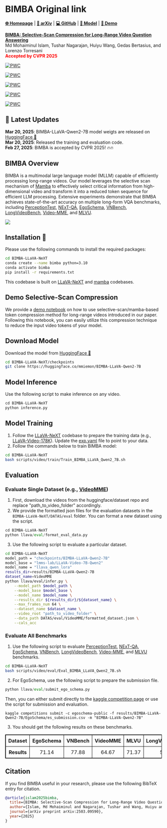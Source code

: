 # BIMBA Original link

[**🌐 Homepage**](https://sites.google.com/view/bimba-mllm) | [**📖 arXiv**](https://arxiv.org/abs/2503.09590) | [**💻 GitHub**](https://github.com/md-mohaiminul/BIMBA) | [**🤗 Model**](https://huggingface.co/mmiemon/BIMBA-LLaVA-Qwen2-7B) | [**🌟 Demo**](BIMBA-LLaVA-NeXT/demo_selective_scan_compression.ipynb)

[**BIMBA: Selective-Scan Compression for Long-Range Video Question Answering**](https://arxiv.org/abs/2503.09590)\
Md Mohaiminul Islam, Tushar Nagarajan, Huiyu Wang, Gedas Bertasius, and Lorenzo Torresani\
<span style="color:red">**Accepted by CVPR 2025**</span>

[![PWC](https://img.shields.io/endpoint.svg?url=https://paperswithcode.com/badge/bimba-selective-scan-compression-for-long/zero-shot-video-question-answer-on-egoschema-1)](https://paperswithcode.com/sota/zero-shot-video-question-answer-on-egoschema-1?p=bimba-selective-scan-compression-for-long)

[![PWC](https://img.shields.io/endpoint.svg?url=https://paperswithcode.com/badge/bimba-selective-scan-compression-for-long/zero-shot-video-question-answer-on-vnbench)](https://paperswithcode.com/sota/zero-shot-video-question-answer-on-vnbench?p=bimba-selective-scan-compression-for-long)

[![PWC](https://img.shields.io/endpoint.svg?url=https://paperswithcode.com/badge/bimba-selective-scan-compression-for-long/video-question-answering-on-perception-test)](https://paperswithcode.com/sota/video-question-answering-on-perception-test?p=bimba-selective-scan-compression-for-long)

[![PWC](https://img.shields.io/endpoint.svg?url=https://paperswithcode.com/badge/bimba-selective-scan-compression-for-long/video-question-answering-on-next-qa)](https://paperswithcode.com/sota/video-question-answering-on-next-qa?p=bimba-selective-scan-compression-for-long)

[![PWC](https://img.shields.io/endpoint.svg?url=https://paperswithcode.com/badge/bimba-selective-scan-compression-for-long/zero-shot-video-question-answer-on-video-mme-1)](https://paperswithcode.com/sota/zero-shot-video-question-answer-on-video-mme-1?p=bimba-selective-scan-compression-for-long)

## 📢 Latest Updates

**Mar 20, 2025**: BIMBA-LLaVA-Qwen2-7B model weigts are released on [HuggingFace 🤗](https://huggingface.co/mmiemon/BIMBA-LLaVA-Qwen2-7B) \
**Mar 20, 2025**: Released the training and evaluation code.\
**Feb 27, 2025**: BIMBA is accepted by CVPR 2025! 🔥🔥


## BIMBA Overview

BIMBA is a multimodal large language model (MLLM) capable of efficiently processing long-range videos. Our model leverages the selective scan mechanism of [Mamba](https://arxiv.org/abs/2312.00752) to effectively select critical information from high-dimensional video and transform it into a reduced token sequence for efficient LLM processing. Extensive experiments demonstrate that BIMBA  achieves state-of-the-art accuracy on multiple long-form VQA benchmarks, including [PerceptionTest](https://arxiv.org/abs/2305.13786), [NExT-QA](https://arxiv.org/abs/2105.08276), [EgoSchema](https://arxiv.org/abs/2308.09126), [VNBench](https://arxiv.org/abs/2406.09367), [LongVideoBench](https://arxiv.org/abs/2407.15754), [Video-MME](https://arxiv.org/abs/2405.21075), and [MLVU](https://arxiv.org/abs/2406.04264). 

<img src="BIMBA-LLaVA-NeXT/assets/model.png"> 

## Installation 🔧
Please use the following commands to install the required packages:
```bash
cd BIMBA-LLaVA-NeXT
conda create --name bimba python=3.10
conda activate bimba
pip install -r requirements.txt
```
This codebase is built on [LLaVA-NeXT](https://github.com/LLaVA-VL/LLaVA-NeXT) and [mamba](https://github.com/state-spaces/mamba) codebases.

## Demo Selective-Scan Compression
We provide a [demo notebook](BIMBA-LLaVA-NeXT/demo_selective_scan_compression.ipynb) on how to use selective-scan/mamba-based token compression method for long-range videos introduced in our paper. Following this notebook, you can easily utilize this compression technique to reduce the input video tokens of your model.


## Download Model
Download the model from [HuggingFace 🤗](https://huggingface.co/mmiemon/BIMBA-LLaVA-Qwen2-7B)
```bash
cd BIMBA-LLaVA-NeXT/checkpoints
git clone https://huggingface.co/mmiemon/BIMBA-LLaVA-Qwen2-7B
```

## Model Inference
Use the following script to make inference on any video.
```python
cd BIMBA-LLaVA-NeXT
python inference.py
```

## Model Training
1. Follow the [LLaVA-NeXT](https://github.com/LLaVA-VL/LLaVA-NeXT/blob/main/docs/LLaVA_Video_1003.md) codebase to prepare the training data (e.g., [LLaVA-Video-178K](https://huggingface.co/datasets/lmms-lab/LLaVA-Video-178K)).
Update the [exp.yaml](BIMBA-LLaVA-NeXT/scripts/video/train/exp.yaml) file to point to your data.
2. Follow the commands below to train BIMBA model:
```bash
cd BIMBA-LLaVA-NeXT
bash scripts/video/train/Train_BIMBA_LLaVA_Qwen2_7B.sh
```

## Evaluation

### Evaluate Single Dataset (e.g., [VideoMME](https://huggingface.co/datasets/lmms-lab/Video-MME))

1. First, download the videos from the huggingface/dataset repo and replace "path_to_video_folder" accordingly.
2. We provide the formatted json files for the evaluation datasets in the `BIMBA-LLaVA-NeXT/DATAS/eval` folder. You can format a new dataset using the script.  
```python
cd BIMBA-LLaVA-NeXT
python llava/eval/format_eval_data.py
```
3. Use the following script to evaluate a particular dataset.
```bash
cd BIMBA-LLaVA-NeXT
model_path = "checkpoints/BIMBA-LLaVA-Qwen2-7B"
model_base = "lmms-lab/LLaVA-Video-7B-Qwen2"
model_name = "llava_qwen_lora"
results_dir=results/BIMBA-LLaVA-Qwen2-7B
dataset_name=VideoMME
python llava/eval/infer.py \
    --model_path $model_path \
    --model_base $model_base \
    --model_name $model_name \
    --results_dir ${results_dir}/${dataset_name} \
    --max_frames_num 64 \
    --dataset_name $dataset_name \
    --video_root "path_to_video_folder" \
    --data_path DATAS/eval/VideoMME/formatted_dataset.json \
    --cals_acc
```

### Evaluate All Benchmarks

1. Use the following script to evaluate [PerceptionTest](https://arxiv.org/abs/2305.13786), [NExT-QA](https://arxiv.org/abs/2105.08276), [EgoSchema](https://arxiv.org/abs/2308.09126), [VNBench](https://arxiv.org/abs/2406.09367), [LongVideoBench](https://arxiv.org/abs/2407.15754), [Video-MME](https://arxiv.org/abs/2405.21075), and [MLVU](https://arxiv.org/abs/2406.04264)  benchmarks.
```bash
cd BIMBA-LLaVA-NeXT
bash scripts/video/eval/Eval_BIMBA_LLaVA_Qwen2_7B.sh
```

2. For EgoSchema, use the following script to prepare the submission file.
```python
python llava/eval/submit_ego_schema.py
```
Then, you can either submit directly to the [kaggle competition page](https://www.kaggle.com/competitions/egoschema-public/overview) or use the script for submission and evaluation.
```
kaggle competitions submit -c egoschema-public -f results/BIMBA-LLaVA-Qwen2-7B/EgoSchema/es_submission.csv -m "BIMBA-LLaVA-Qwen2-7B"
```

3. You should get the following results on these benchmarks.

<!-- |               | EgoSchema | VNBench | VideoMME | MLVU | LongVideoBench | NextQA | PerceptionTest |
|:------------:|:--------:|:------:|:--------:|:----:|:--------------:|:------:|:--------------:|
| **Results**  |   71.14   |  77.88  |   64.67   | 71.37 |     59.46      |  83.73  |      68.51      | -->

<table style="border: 1px solid black; border-collapse: collapse;">
  <tr>
    <th style="border: 1px solid black; padding: 8px;">Dataset</th>
    <th style="border: 1px solid black; padding: 8px;">EgoSchema</th>
    <th style="border: 1px solid black; padding: 8px;">VNBench</th>
    <th style="border: 1px solid black; padding: 8px;">VideoMME</th>
    <th style="border: 1px solid black; padding: 8px;">MLVU</th>
    <th style="border: 1px solid black; padding: 8px;">LongVideoBench</th>
    <th style="border: 1px solid black; padding: 8px;">NextQA</th>
    <th style="border: 1px solid black; padding: 8px;">PerceptionTest</th>
  </tr>
  <tr>
    <th style="border: 1px solid black; padding: 8px;">Results</th>
    <td style="border: 1px solid black; padding: 8px; text-align: center;">71.14</td>
    <td style="border: 1px solid black; padding: 8px; text-align: center;">77.88</td>
    <td style="border: 1px solid black; padding: 8px; text-align: center;">64.67</td>
    <td style="border: 1px solid black; padding: 8px; text-align: center;">71.37</td>
    <td style="border: 1px solid black; padding: 8px; text-align: center;">59.46</td>
    <td style="border: 1px solid black; padding: 8px; text-align: center;">83.73</td>
    <td style="border: 1px solid black; padding: 8px; text-align: center;">68.51</td>
  </tr>
</table>




## Citation
If you find BIMBA useful in your research, please use the following BibTeX entry for citation.
```BibTeX
@article{islam2025bimba,
  title={BIMBA: Selective-Scan Compression for Long-Range Video Question Answering},
  author={Islam, Md Mohaiminul and Nagarajan, Tushar and Wang, Huiyu and Bertasius, Gedas and Torresani, Lorenzo},
  journal={arXiv preprint arXiv:2503.09590},
  year={2025}
}
```
